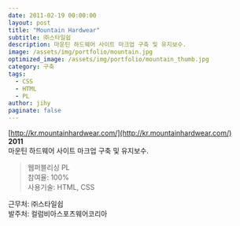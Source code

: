 ```yaml
---
date: 2011-02-19 00:00:00
layout: post
title: "Mountain Hardwear"
subtitle: ㈜스타일쉽
description: 마운틴 하드웨어 사이트 마크업 구축 및 유지보수.
image: /assets/img/portfolio/mountain.jpg
optimized_image: /assets/img/portfolio/mountain_thumb.jpg
category: 구축
tags:
  - CSS
  - HTML
  - PL
author: jihy
paginate: false
---
```


[http://kr.mountainhardwear.com/](http://kr.mountainhardwear.com/)<br>
**2011** <br>
마운틴 하드웨어 사이트 마크업 구축 및 유지보수.

> 웹퍼블리싱 PL <br>
참여율: 100% <br>
사용기술: HTML, CSS

근무처: ㈜스타일쉽 <br>
발주처: 컬럼비아스포츠웨어코리아
